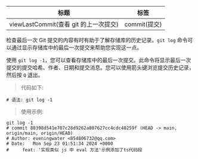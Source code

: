 | 标题                                     | 标签                     |
| ---------------------------------------- | ------------------------ |
| viewLastCommit(查看 git 的上一次提交) | commit(提交) |

检查最后一次 Git 提交的内容有时有助于了解存储库的历史记录。`git log` 命令可以通过显示存储库中的最后一次提交来帮助您实现这一点。

使用 `git log -1`，您可以查看存储库中的最后一次提交。此命令将显示最后一次提交的提交哈希、作者、日期和提交消息。您可以使用箭头键浏览提交历史记录，然后按 `Q` 退出。

> 代码如下:

```shell
# 语法: git log -1
```

> 使用示例:

```shell
git log -1
# commit 80398d541e707c28d9262a807627cc4cdc40259f (HEAD -> main, origin/main, origin/HEAD)
# Author: eveningwater <854806732@qq.com>
# Date:   Mon Sep 23 01:51:34 2024 +0000
#     feat: '实现类似 js 中 eval 方法'示例添加了ts代码段
```
